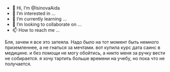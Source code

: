 - 👋 Hi, I’m @IsinovaAida
- 👀 I’m interested in ...
- 🌱 I’m currently learning ...
- 💞️ I’m looking to collaborate on ...
- 📫 How to reach me ...

<!---
IsinovaAida/IsinovaAida is a ✨ special ✨ repository because its `README.md` (this file) appears on your GitHub profile.
You can click the Preview link to take a look at your changes.
--->
Бля, зачем я все это затеяла. Надо было на тот момент быть немного приземленнее, а не гнаться за мечтами. вот купила курс дата саинс в медицине. и без помощи не могу обойтись, а никто меня за ручку вести не собирается. я хочу тартить больше времени на учебу, но пока что не получается.
